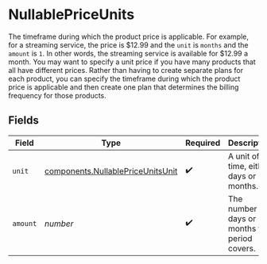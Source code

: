 # NullablePriceUnits

The timeframe during which the product price is applicable. For example, for a streaming service, the price is $12.99 and the `unit` is `months` and the `amount` is `1`. In other words, the streaming service is available for $12.99 a month. You may want to specify a unit price if you have many products that all have different prices. Rather than having to create separate plans for each product, you can specify the timeframe during which the product price is applicable and then create one plan that determines the billing frequency for those products.


## Fields

| Field                                                                                  | Type                                                                                   | Required                                                                               | Description                                                                            | Example                                                                                |
| -------------------------------------------------------------------------------------- | -------------------------------------------------------------------------------------- | -------------------------------------------------------------------------------------- | -------------------------------------------------------------------------------------- | -------------------------------------------------------------------------------------- |
| `unit`                                                                                 | [components.NullablePriceUnitsUnit](../../models/components/nullablepriceunitsunit.md) | :heavy_check_mark:                                                                     | A unit of time, either days or months.                                                 | day                                                                                    |
| `amount`                                                                               | *number*                                                                               | :heavy_check_mark:                                                                     | The number of days or months the period covers.                                        | 7                                                                                      |